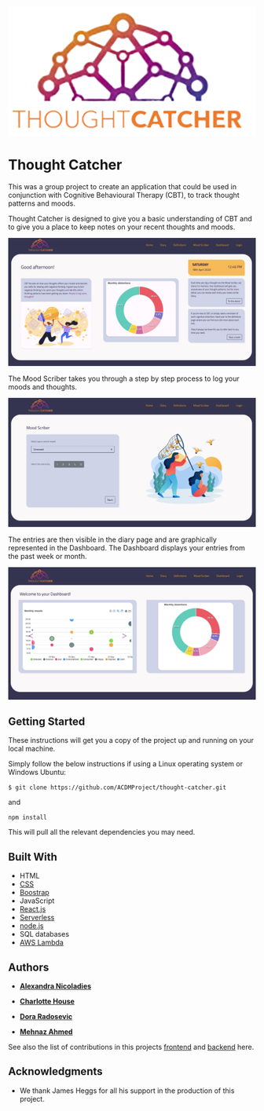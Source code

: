 

![Thought Catcher Logo](/src/components/Logo.png)
# Thought Catcher

This was a group project to create an application that could be used in conjunction with Cognitive Behavioural Therapy (CBT), to track thought patterns and moods.

Thought Catcher is designed to give you a basic understanding of CBT and to give you a place to keep notes on your recent thoughts and moods. 

![Thought Catcher Logo](/src/TC_home.jpeg)

The Mood Scriber takes you through a step by step process to log your moods and thoughts.

![Thought Catcher Logo](/src/TC_scriber.jpeg)

The entries are then visible in the diary page and are graphically represented in the Dashboard. The Dashboard displays your entries from the past week or month.

![Thought Catcher Logo](/src/TC_dashboard.jpeg)

## Getting Started

These instructions will get you a copy of the project up and running on your local machine. 

Simply follow the below instructions if using a Linux operating system or Windows Ubuntu:

```
$ git clone https://github.com/ACDMProject/thought-catcher.git
```
and

```
npm install 
```
This will pull all the relevant dependencies you may need. 

## Built With

- HTML
- [CSS](https://developer.mozilla.org/en-US/docs/Web/CSS)
- [Boostrap](https://getbootstrap.com/)
- JavaScript
- [React.js](https://reactjs.org/)
- [Serverless](https://serverless.com/)
- [node.js](https://nodejs.org/en/)
- SQL databases
- [AWS Lambda](https://aws.amazon.com/lambda/)

## Authors

- [**Alexandra Nicoladies**](https://github.com/alexandra257)

- [**Charlotte House**](https://github.com/lottieh)

- [**Dora Radosevic**](https://github.com/dorarad17) 

- [**Mehnaz Ahmed**](https://github.com/MehnazA2019)

See also the list of contributions in this projects [frontend](https://github.com/ACDMProject/thought-catcher/pulse/monthly) and [backend](https://github.com/ACDMProject/Thought-Catcher-Backend/pulse/monthly) here.


## Acknowledgments

- We thank James Heggs for all his support in the production of this project.
